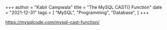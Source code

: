 +++
author = "Kabir Campwala"
title = "The MySQL CAST() Function"
date = "2021-12-31"
tags = [
    "MySQL", "Programming", "Database",
]
+++

https://mysqlcode.com/mysql-cast-function/
